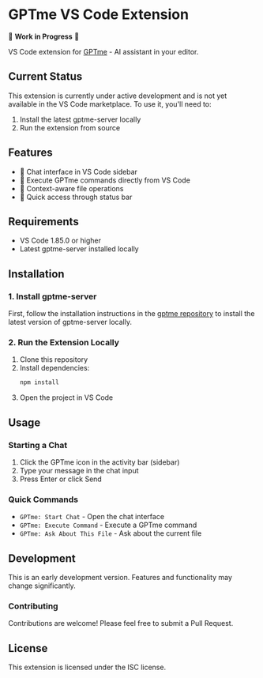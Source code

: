 # GPTme VS Code Extension

🚧 **Work in Progress** 🚧

VS Code extension for [GPTme](https://github.com/ErikBjare/gptme) - AI assistant in your editor.

## Current Status

This extension is currently under active development and is not yet available in the VS Code marketplace. To use it, you'll need to:
1. Install the latest gptme-server locally
2. Run the extension from source

## Features

- 💬 Chat interface in VS Code sidebar
- 🔧 Execute GPTme commands directly from VS Code
- 📁 Context-aware file operations
- 🎯 Quick access through status bar

## Requirements

- VS Code 1.85.0 or higher
- Latest gptme-server installed locally

## Installation

### 1. Install gptme-server

First, follow the installation instructions in the [gptme repository](https://github.com/ErikBjare/gptme) to install the latest version of gptme-server locally.

### 2. Run the Extension Locally

1. Clone this repository
2. Install dependencies:
   ```bash
   npm install
   ```
3. Open the project in VS Code

## Usage

### Starting a Chat

1. Click the GPTme icon in the activity bar (sidebar)
2. Type your message in the chat input
3. Press Enter or click Send

### Quick Commands

- `GPTme: Start Chat` - Open the chat interface
- `GPTme: Execute Command` - Execute a GPTme command
- `GPTme: Ask About This File` - Ask about the current file

## Development

This is an early development version. Features and functionality may change significantly.

### Contributing

Contributions are welcome! Please feel free to submit a Pull Request.

## License

This extension is licensed under the ISC license.
